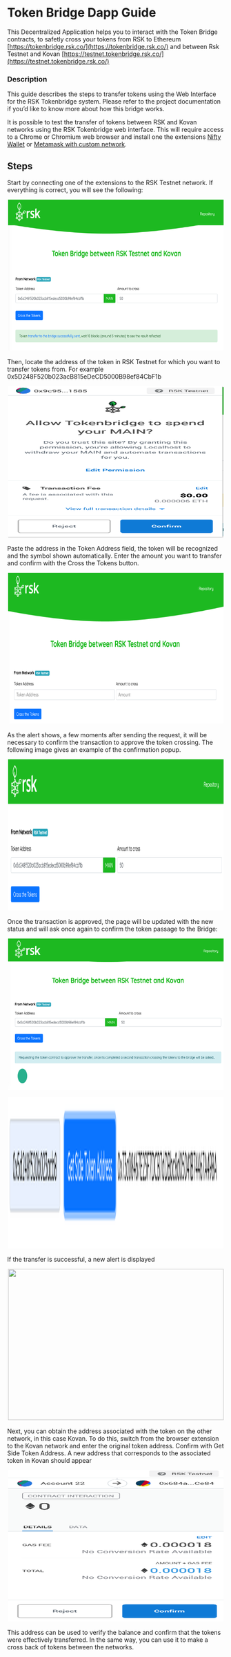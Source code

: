 # Token Bridge Dapp Guide
This Decentralized Application helps you to interact with the Token Bridge contracts, to safetly cross your tokens from RSK to Ethereum [https://tokenbridge.rsk.co/](https://tokenbridge.rsk.co/) and between Rsk Testnet and Kovan [https://testnet.tokenbridge.rsk.co/](https://testnet.tokenbridge.rsk.co/)

### Description
This guide describes the steps to transfer tokens using the Web Interface for the RSK Tokenbridge system. Please refer to the project documentation if you’d like to know more about how this bridge works.

It is possible to test the transfer of tokens between RSK and Kovan networks using the RSK Tokenbridge web interface. This will require access to a Chrome or Chromium web browser and install one the extensions [Nifty Wallet](https://chrome.google.com/webstore/detail/nifty-wallet/jbdaocneiiinmjbjlgalhcelgbejmnid) or [Metamask with custom network](https://github.com/rsksmart/rskj/wiki/Configure-Metamask-to-connect-with-RSK).

## Steps
Start by connecting one of the extensions to the RSK Testnet network. If everything is correct, you will see the following:

<p align="center">
  <img src="./images/dapp-image1.png" width="500" height="350" />
</p>


Then, locate the address of the token in RSK Testnet for which you want to transfer tokens from. For example 0x5D248F520b023acB815eDeCD5000B98ef84CbF1b

<p align="center">
  <img src="./images/dapp-image2.png" width="500" height="350" />
</p>

Paste the address in the Token Address field, the token will be recognized and the symbol shown automatically. Enter the amount you want to transfer and confirm with the Cross the Tokens button. 

<p align="center">
  <img src="./images/dapp-image3.png" width="500" height="350" />
</p>


As the alert shows, a few moments after sending the request, it will be necessary to confirm the transaction to approve the token crossing. The following image gives an example of the confirmation popup.

<p align="center">
  <img src="./images/dapp-image4.png" width="500" height="350" />
</p>


Once the transaction is approved, the page will be updated with the new status and will ask once again to confirm the token passage to the Bridge:

<p align="center">
  <img src="./images/dapp-image5.png" width="500" height="350" />
</p>
 
 <p align="center">
  <img src="./images/dapp-image6.png" width="500" height="350" />
</p>

If the transfer is successful, a new alert is displayed

<p align="center">
  <img src="./images/dapp-image.7png" width="500" height="350" />
</p>


Next, you can obtain the address associated with the token on the other network, in this case Kovan. To do this, switch from the browser extension to the Kovan network and enter the original token address. Confirm with Get Side Token Address. 
A new address that corresponds to the associated token in Kovan should appear

<p align="center">
  <img src="./images/dapp-image8.png" width="500" height="350" />
</p>


This address can be used to verify the balance and confirm that the tokens were effectively transferred. In the same way, you can use it to make a cross back of tokens between the networks.